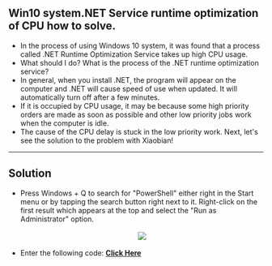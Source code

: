 <h2>Win10 system.NET Service runtime optimization of CPU how to solve.</h2>

<ul>
  <li>In the process of using Windows 10 system, it was found that a process called .NET Runtime Optimization Service takes up high CPU usage.</li>
  
  <li>What should I do? What is the process of the .NET runtime optimization service?</li>
  
  <li>In general, when you install .NET, the program will appear on the computer and .NET will cause speed of use when updated. It will automatically turn off after a few minutes.</li>
  
  <li>If it is occupied by CPU usage, it may be because some high priority orders are made as soon as possible and other low priority jobs work when the computer is idle.</li>
  
  <li>The cause of the CPU delay is stuck in the low priority work. Next, let's see the solution to the problem with Xiaobian!</li>
</ul>
<hr>

<h2>Solution</h2>
<ul>
  <li>Press Windows + Q to search for "PowerShell" either right in the Start menu or by tapping the search button right next to it. Right-click on the first result which appears at the top and select the "Run as Administrator" option.</li>
<br/>
  <center><img src="https://i.imgur.com/grV7hII.png"></center>
<br/>
<li>Enter the following code: <a href="https://raw.githubusercontent.com/duyplus/Fix-High-CPU-Usage-by-.NET-Runtime-Optimization-Service/master/code.txt"><b>Click Here</b></a>
</li></ul>
